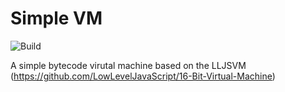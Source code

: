 # Simple VM
![Build](https://github.com/renjithgr/simple-vm/workflows/Build/badge.svg)

A simple bytecode virutal machine based on the LLJSVM (https://github.com/LowLevelJavaScript/16-Bit-Virtual-Machine)


